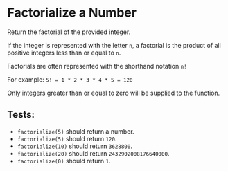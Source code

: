 # Factorialize a Number

Return the factorial of the provided integer.

If the integer is represented with the letter `n`, a factorial is the product of all positive integers less than or equal to `n`.

Factorials are often represented with the shorthand notation `n!`

For example: `5! = 1 * 2 * 3 * 4 * 5 = 120`

Only integers greater than or equal to zero will be supplied to the function.

## Tests:

-   `factorialize(5)` should return a number.
-   `factorialize(5)` should return `120`.
-   `factorialize(10)` should return `3628800`.
-   `factorialize(20)` should return `2432902008176640000`.
-   `factorialize(0)` should return `1`.
